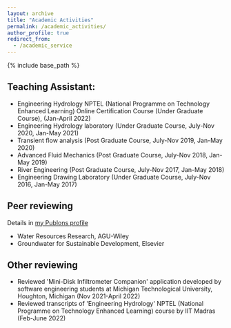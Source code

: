 ```yaml
---
layout: archive
title: "Academic Activities"
permalink: /academic_activities/
author_profile: true
redirect_from:
  - /academic_service
---
```


{% include base_path %}

## Teaching Assistant:
   * Engineering Hydrology
      NPTEL (National Programme on Technology Enhanced Learning) Online Certification Course 
      (Under Graduate Course), (Jan-April 2022)
   * Engineering Hydrology laboratory
      (Under Graduate Course, July-Nov 2020, Jan-May 2021)
   * Transient flow analysis 
      (Post Graduate Course, July-Nov 2019, Jan-May 2020)
   * Advanced Fluid Mechanics 
      (Post Graduate Course, July-Nov 2018, Jan-May 2019)
   * River Engineering 
      (Post Graduate Course, July-Nov 2017, Jan-May 2018)
   * Engineering Drawing Laboratory 
      (Under Graduate Course, July-Nov 2016, Jan-May 2017)

## Peer reviewing

Details in [my Publons profile](https://www.webofscience.com/wos/author/record/GLS-0519-2022)

* Water Resources Research, AGU-Wiley
* Groundwater for Sustainable Development, Elsevier

## Other reviewing
* Reviewed 'Mini-Disk Infiltrometer Companion' application developed by software engineering students at Michigan Technological University, Houghton, Michigan (Nov 2021-April 2022)
* Reviewed transcripts of 'Engineering Hydrology' NPTEL (National Programme on Technology Enhanced Learning) course by IIT Madras (Feb-June 2022) 






